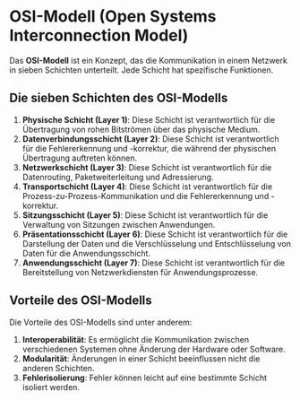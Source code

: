 # OSI-Modell (Open Systems Interconnection Model)

Das **OSI-Modell** ist ein Konzept, das die Kommunikation in einem Netzwerk in sieben Schichten unterteilt. Jede Schicht hat spezifische Funktionen.

## Die sieben Schichten des OSI-Modells

1. **Physische Schicht (Layer 1)**: Diese Schicht ist verantwortlich für die Übertragung von rohen Bitströmen über das physische Medium.
2. **Datenverbindungsschicht (Layer 2)**: Diese Schicht ist verantwortlich für die Fehlererkennung und -korrektur, die während der physischen Übertragung auftreten können.
3. **Netzwerkschicht (Layer 3)**: Diese Schicht ist verantwortlich für die Datenrouting, Paketweiterleitung und Adressierung.
4. **Transportschicht (Layer 4)**: Diese Schicht ist verantwortlich für die Prozess-zu-Prozess-Kommunikation und die Fehlererkennung und -korrektur.
5. **Sitzungsschicht (Layer 5)**: Diese Schicht ist verantwortlich für die Verwaltung von Sitzungen zwischen Anwendungen.
6. **Präsentationsschicht (Layer 6)**: Diese Schicht ist verantwortlich für die Darstellung der Daten und die Verschlüsselung und Entschlüsselung von Daten für die Anwendungsschicht.
7. **Anwendungsschicht (Layer 7)**: Diese Schicht ist verantwortlich für die Bereitstellung von Netzwerkdiensten für Anwendungsprozesse.

## Vorteile des OSI-Modells

Die Vorteile des OSI-Modells sind unter anderem:

1. **Interoperabilität**: Es ermöglicht die Kommunikation zwischen verschiedenen Systemen ohne Änderung der Hardware oder Software.
2. **Modularität**: Änderungen in einer Schicht beeinflussen nicht die anderen Schichten.
3. **Fehlerisolierung**: Fehler können leicht auf eine bestimmte Schicht isoliert werden.
